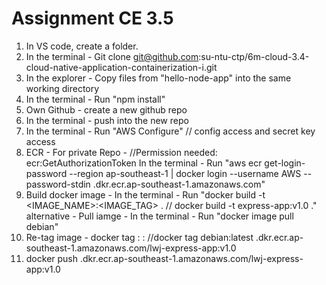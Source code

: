# Assignment CE 3.5
1. In VS code, create a folder.
2. In the terminal - Git clone git@github.com:su-ntu-ctp/6m-cloud-3.4-cloud-native-application-containerization-i.git
3. In the explorer - Copy files from "hello-node-app" into the same working directory
4. In the terminal - Run "npm install"
5. Own Github - create a new github repo
6. In the terminal - push into the new repo
7. In the terminal - Run "AWS Configure" // config access and secret key access
8. ECR - For private Repo - //Permission needed: ecr:GetAuthorizationToken
In the terminal - Run 
"aws ecr get-login-password --region ap-southeast-1 |
docker login --username AWS --password-stdin <aws account number>.dkr.ecr.ap-southeast-1.amazonaws.com"
9. Build docker image - 
In the terminal - Run "docker build -t <IMAGE_NAME>:<IMAGE_TAG> . // docker build -t express-app:v1.0 ."
alternative - Pull iamge -
In the terminal - Run "docker image pull debian" 
10. Re-tag image - docker tag <current image name>:<current image tag> <new image name>:<new image tag> //docker tag debian:latest <aws account number>.dkr.ecr.ap-southeast-1.amazonaws.com/lwj-express-app:v1.0
11. docker push <aws account number>.dkr.ecr.ap-southeast-1.amazonaws.com/lwj-express-app:v1.0